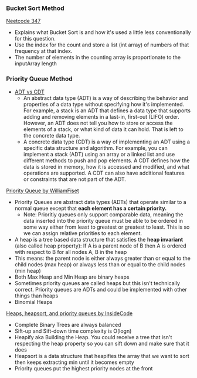 ### Bucket Sort Method
[Neetcode 347](https://www.youtube.com/watch?v=YPTqKIgVk-k)
* Explains what Bucket Sort is and how it's used a little less conventionally for this question.
* Use the index for the count and store a list (int array) of numbers of that frequency at that index.
* The number of elements in the counting array is proportionate to the inputArray length


### Priority Queue Method
* [ADT vs CDT](https://www.linkedin.com/advice/0/what-difference-between-abstract-concrete-data-types-xecfc#:~:text=An%20abstract%20data%20type%20provides,carried%20out%20in%20a%20particular)
    * An abstract data type (ADT) is a way of describing the behavior and properties of a data type without specifying how it's implemented. For example, a stack is an ADT that defines a data type that supports adding and removing elements in a last-in, first-out (LIFO) order. However, an ADT does not tell you how to store or access the elements of a stack, or what kind of data it can hold. That is left to the concrete data type.
    * A concrete data type (CDT) is a way of implementing an ADT using a specific data structure and algorithm. For example, you can implement a stack (ADT) using an array or a linked list and use different methods to push and pop elements. A CDT defines how the data is stored in memory, how it is accessed and modified, and what operations are supported. A CDT can also have additional features or constraints that are not part of the ADT.

[Priority Queue by WilliamFiset](https://www.youtube.com/watch?v=wptevk0bshY)
* Priority Queues are abstract data types (ADTs) that operate similar to a normal queue except that **each element has a certain priority.** 
    * Note: Prioritiy queues only support comparable data, meaning the data inserted into the priority queue must be able to be ordered in some way either from least to greatest or greatest to least. This is so we can assign relative priorities to each element. 
* A heap is a tree based data structure that satisfies the **heap invariant** (also called heap property): If A is a parent node of B then A is ordered with respect to B for all nodes A, B in the heap
* This means: the parent node is either always greater than or equal to the child nodes (max heap) or always less than or equal to the child nodes (min heap)
* Both Max Heap and Min Heap are binary heaps
* Sometimes priority queues are called heaps but this isn't technically correct. Priority queues are ADTs and could be implemented with other things than heaps
* Binomial Heaps

[Heaps, heapsort, and priority queues by InsideCode](https://www.youtube.com/watch?v=pLIajuc31qk)
* Complete Binary Trees are always balanced
* Sift-up and Sift-down time complexity is O(logn)
* Heapify aka Building the Heap. You could receive a tree that isn't respecting the heap property so you can sift down and make sure that it does
* Heapsort is a data structure that heapifies the array that we want to sort then keeps extracting min until it becomes empty
* Priority queues put the highest priority nodes at the front